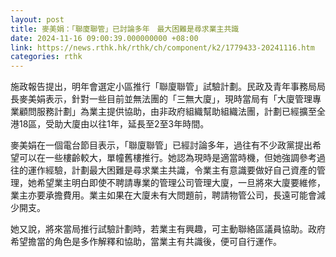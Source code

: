 ```yaml
---
layout: post
title: 麥美娟：「聯廈聯管」已討論多年　最大困難是尋求業主共識
date: 2024-11-16 09:00:39.000000000 +08:00
link: https://news.rthk.hk/rthk/ch/component/k2/1779433-20241116.htm
categories: rthk
---
```


施政報告提出，明年會選定小區推行「聯廈聯管」試驗計劃。民政及青年事務局局長麥美娟表示，針對一些目前並無法團的「三無大廈」，現時當局有「大廈管理專業顧問服務計劃」為業主提供協助，由非政府組織幫助組織法團，計劃已經擴至全港18區，受助大廈由以往1年，延長至2至3年時間。

麥美娟在一個電台節目表示，「聯廈聯管」已經討論多年，過往有不少政黨提出希望可以在一些樓齡較大，單幢舊樓推行。她認為現時是適當時機，但她強調參考過往的運作經驗，計劃最大困難是尋求業主共識，令業主有意識要做好自己資產的管理，她希望業主明白即使不聘請專業的管理公司管理大廈，一旦將來大廈要維修，業主亦要承擔費用。業主如果在大廈未有大問題前，聘請物管公司，長遠可能會減少開支。

她又說，將來當局推行試驗計劃時，若業主有興趣，可主動聯絡區議員協助。政府希望擔當的角色是多作解釋和協助，當業主有共識後，便可自行運作。
